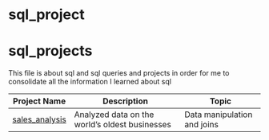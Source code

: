 # sql_project

# sql_projects
This file is about sql and sql queries and projects in order for me to consolidate all the information I learned about sql

| Project Name | Description | Topic |
|--------------|-------------|-------|
| [sales_analysis](./sales_analysis) | Analyzed data on the world’s oldest businesses | Data manipulation and joins |
